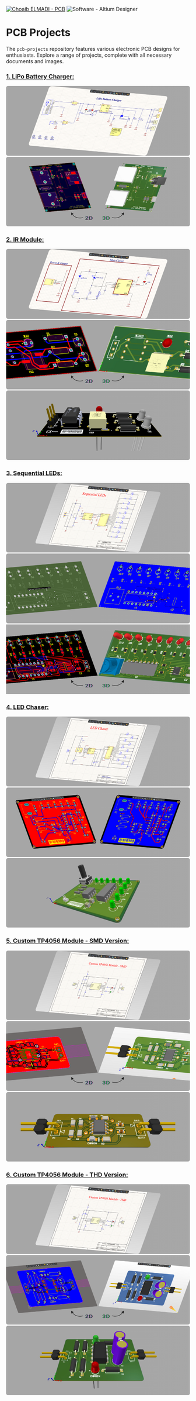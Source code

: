 [![Choaib ELMADI - PCB](https://img.shields.io/badge/Choaib_ELMADI-PCB-8800dd)](https://elmadichoaib.vercel.app) ![Software - Altium Designer](https://img.shields.io/badge/Software-Altium_Designer-2bd729)

# PCB Projects

The `pcb-projects` repository features various electronic PCB designs for enthusiasts. Explore a range of projects, complete with all necessary documents and images.

### [1. LiPo Battery Charger:](./LiPo%20Battery%20Charger/)

<div align="center">

![PCB Schematic](./LiPo%20Battery%20Charger/Images/schematic.png)
![PCB 2D-3D View](./LiPo%20Battery%20Charger/Images/2d-3d-pcb.png)

</div>

### [2. IR Module:](./IR%20Module/)

<div align="center">

![PCB Schematic](./IR%20Module/Images/schematic.png)
![PCB 2D-3D View](./IR%20Module/Images/2d-3d-pcb.png)
![PCB 3D View](./IR%20Module/Images/3d-pcb.png)

</div>

### [3. Sequential LEDs:](./Sequential%20LEDs/)

<div align="center">

![PCB Schematic](./Sequential%20LEDs/Images/schematic.png)
![PCB Planning - Polygon Pour](./Sequential%20LEDs/Images/planning-ppour-pcb.png)
![PCB 2D-3D View](./Sequential%20LEDs/Images/2d-3d-pcb.png)

</div>

### [4. LED Chaser:](./LED%20Chaser/)

<div align="center">

![PCB Schematic](./LED%20Chaser/Images/schematic.png)
![PCB Polygon Pour](./LED%20Chaser/Images/polygon-pour.png)
![PCB 3D View](./LED%20Chaser/Images/3d-pcb.png)

</div>

### [5. Custom TP4056 Module - SMD Version:](./Custom%20TP4056%20Module%20-%20SMD/)

<div align="center">

![PCB Schematic](./Custom%20TP4056%20Module%20-%20SMD/Images/schematic.png)
![PCB 2D-3D View](./Custom%20TP4056%20Module%20-%20SMD/Images/2d-3d-pcb.png)
![PCB 3D View](./Custom%20TP4056%20Module%20-%20SMD/Images/3d-pcb.png)

</div>

### [6. Custom TP4056 Module - THD Version:](./Custom%20TP4056%20Module%20-%20THD/)

<div align="center">

![PCB Schematic](./Custom%20TP4056%20Module%20-%20THD/Images/schematic.png)
![PCB 2D-3D View](./Custom%20TP4056%20Module%20-%20THD/Images/2d-3d-pcb.png)
![PCB 3D View](./Custom%20TP4056%20Module%20-%20THD/Images/3d-pcb.png)

</div>
